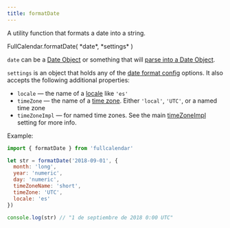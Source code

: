 ```yaml
---
title: formatDate
---
```


A utility function that formats a date into a string.

<div class='spec' markdown='1'>
FullCalendar.formatDate( *date*, *settings* )
</div>

`date` can be a [Date Object](date-object) or something that will [parse into a Date Object](date-parsing).

`settings` is an object that holds any of the [date format config](date-formatting) options. It also accepts the following additional properties:

- `locale` &mdash; the name of a [locale](locale) like `'es'`
- `timeZone` &mdash; the name of a [time zone](timeZone). Either `'local'`, `'UTC'`, or a named time zone
- `timeZoneImpl` &mdash; for named time zones. See the main [timeZoneImpl](timeZoneImpl) setting for more info.

Example:

```js
import { formatDate } from 'fullcalendar'

let str = formatDate('2018-09-01', {
  month: 'long',
  year: 'numeric',
  day: 'numeric',
  timeZoneName: 'short',
  timeZone: 'UTC',
  locale: 'es'
})

console.log(str) // "1 de septiembre de 2018 0:00 UTC"
```
